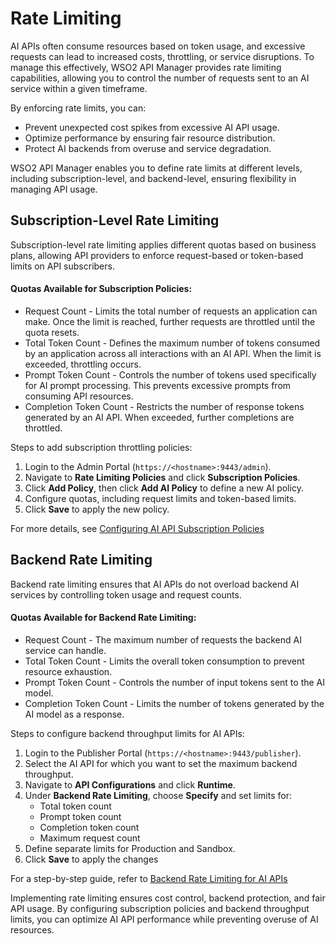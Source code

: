 # Rate Limiting

AI APIs often consume resources based on token usage, and excessive requests can lead to increased costs, throttling, or service disruptions. To manage this effectively, WSO2 API Manager provides rate limiting capabilities, allowing you to control the number of requests sent to an AI service within a given timeframe.

By enforcing rate limits, you can:

- Prevent unexpected cost spikes from excessive AI API usage.
- Optimize performance by ensuring fair resource distribution.
- Protect AI backends from overuse and service degradation.

WSO2 API Manager enables you to define rate limits at different levels, including subscription-level, and backend-level, ensuring flexibility in managing API usage.

## Subscription-Level Rate Limiting

Subscription-level rate limiting applies different quotas based on business plans, allowing API providers to enforce request-based or token-based limits on API subscribers.

#### Quotas Available for Subscription Policies:

- Request Count - Limits the total number of requests an application can make. Once the limit is reached, further requests are throttled until the quota resets.
- Total Token Count - Defines the maximum number of tokens consumed by an application across all interactions with an AI API. When the limit is exceeded, throttling occurs.
- Prompt Token Count - Controls the number of tokens used specifically for AI prompt processing. This prevents excessive prompts from consuming API resources.
- Completion Token Count - Restricts the number of response tokens generated by an AI API. When exceeded, further completions are throttled.

Steps to add subscription throttling policies:

1. Login to the Admin Portal (`https://<hostname>:9443/admin`).
2. Navigate to **Rate Limiting Policies** and click **Subscription Policies**.
3. Click **Add Policy**, then click  **Add AI Policy** to define a new AI policy.
4. Configure quotas, including request limits and token-based limits.
5. Click **Save** to apply the new policy.

For more details, see [Configuring AI API Subscription Policies]({{base_path}}/manage-apis/design/rate-limiting/rate-limiting-for-ai-apis/)

## Backend Rate Limiting

Backend rate limiting ensures that AI APIs do not overload backend AI services by controlling token usage and request counts.

#### Quotas Available for Backend Rate Limiting:

- Request Count - The maximum number of requests the backend AI service can handle.
- Total Token Count - Limits the overall token consumption to prevent resource exhaustion.
- Prompt Token Count - Controls the number of input tokens sent to the AI model.
- Completion Token Count - Limits the number of tokens generated by the AI model as a response.

Steps to configure backend throughput limits for AI APIs:

1. Login to the Publisher Portal (`https://<hostname>:9443/publisher`).
2. Select the AI API for which you want to set the maximum backend throughput.
3. Navigate to **API Configurations** and click **Runtime**.
4. Under **Backend Rate Limiting**, choose **Specify** and set limits for:
    - Total token count
    - Prompt token count
    - Completion token count
    - Maximum request count
5. Define separate limits for Production and Sandbox.
6. Click **Save** to apply the changes

For a step-by-step guide, refer to [Backend Rate Limiting for AI APIs]({{base_path}}/manage-apis/design/rate-limiting/setting-maximum-backend-throughput-limits/#setting-maximum-backend-throughput-limits-for-ai-apis)

Implementing rate limiting ensures cost control, backend protection, and fair API usage. By configuring subscription policies and backend throughput limits, you can optimize AI API performance while preventing overuse of AI resources.
